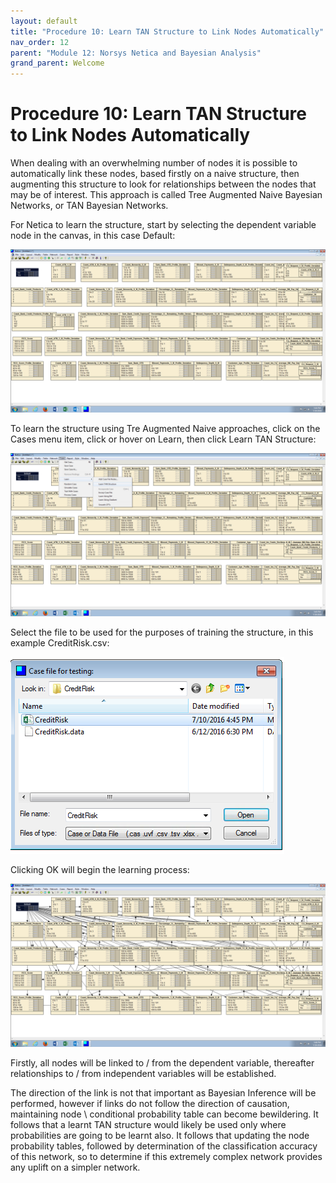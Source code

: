 ```yaml
---
layout: default
title: "Procedure 10: Learn TAN Structure to Link Nodes Automatically"
nav_order: 12
parent: "Module 12: Norsys Netica and Bayesian Analysis"
grand_parent: Welcome
---
```


# Procedure 10: Learn TAN Structure to Link Nodes Automatically

When dealing with an overwhelming number of nodes it is possible to automatically link these nodes, based firstly on a naive structure, then augmenting this structure to look for relationships between the nodes that may be of interest.  This approach is called Tree Augmented Naive Bayesian Networks, or TAN Bayesian Networks.

For Netica to learn the structure, start by selecting the dependent variable node in the canvas, in this case Default:

![img.png](img.png)

To learn the structure using Tre Augmented Naive approaches, click on the Cases menu item, click or hover on Learn, then click Learn TAN Structure:

![img_1.png](img_1.png)

Select the file to be used for the purposes of training the structure, in this example CreditRisk.csv:

![img_2.png](img_2.png)

Clicking OK will begin the learning process:

![img_3.png](img_3.png)

Firstly, all nodes will be linked to / from the dependent variable, thereafter relationships to / from independent variables will be established.

The direction of the link is not that important as Bayesian Inference will be performed, however if links do not follow the direction of causation, maintaining node \ conditional probability table can become bewildering.  It follows that a learnt TAN structure would likely be used only where probabilities are going to be learnt also. It follows that updating the node probability tables, followed by determination of the classification accuracy of this network, so to determine if this extremely complex network provides any uplift on a simpler network.